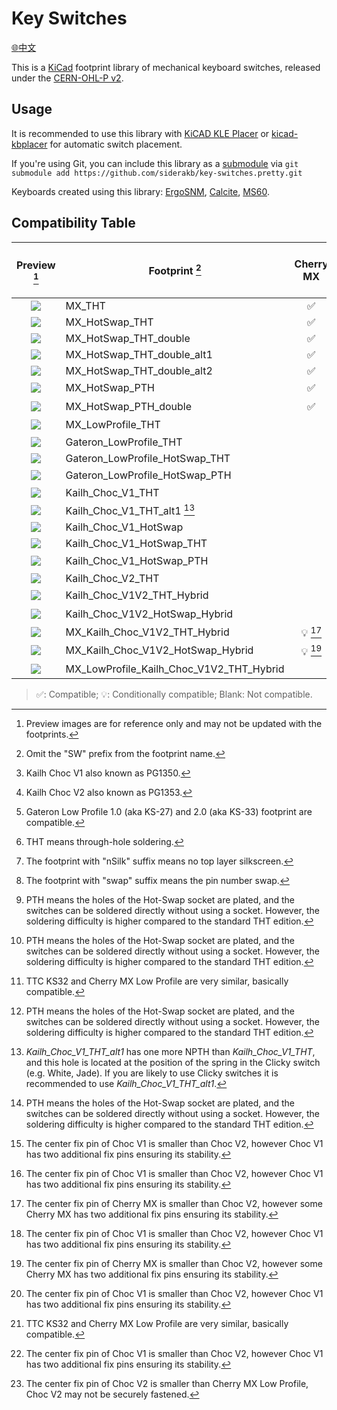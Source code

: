 # Key Switches

[:globe_with_meridians:中文](/readme_zh-TW.md)

This is a [KiCad](https://www.kicad.org/) footprint library of mechanical keyboard switches, released under the [CERN-OHL-P v2](/LICENSE).

## Usage

It is recommended to use this library with [KiCAD KLE Placer](https://github.com/zykrah/kicad-kle-placer) or [kicad-kbplacer](https://github.com/adamws/kicad-kbplacer) for automatic switch placement.

If you're using Git, you can include this library as a [submodule](https://git-scm.com/docs/git-submodule) via `git submodule add https://github.com/siderakb/key-switches.pretty.git`

Keyboards created using this library: [ErgoSNM](https://github.com/siderakb/ergo-snm-keyboard), [Calcite](https://github.com/siderakb/calcite), [MS60](https://github.com/siderakb/ms60).

## Compatibility Table

|          Preview [^preview]          | Footprint [^sw-prefix]                   |         Cherry MX         | Cherry MX Low Profile |         TTC KS32         |  Kailh Choc V1 [^k-choc1]   |  Kailh Choc V2 [^k-choc2]  | Gateron Low Profile [^g-lp] |     THT [^tht]     |      Hot-Swap      | *nSilk* variants [^ns-suffix] | *swap* variants [^swap-suffix] |
| :----------------------------------: | ---------------------------------------- | :-----------------------: | :-------------------: | :----------------------: | :-------------------------: | :------------------------: | :-------------------------: | :----------------: | :----------------: | :---------------------------: | :----------------------------: |
| ![](https://i.imgur.com/5enIXui.png) | MX_THT                                   |    :white_check_mark:     |                       |                          |                             |                            |                             | :white_check_mark: |                    |      :white_check_mark:       |                                |
| ![](https://i.imgur.com/gQgppii.jpg) | MX_HotSwap_THT                           |    :white_check_mark:     |                       |                          |                             |                            |                             | :white_check_mark: | :white_check_mark: |      :white_check_mark:       |                                |
| ![](https://i.imgur.com/Se1CHMa.jpg) | MX_HotSwap_THT_double                    |    :white_check_mark:     |                       |                          |                             |                            |                             | :white_check_mark: | :white_check_mark: |                               |                                |
| ![](https://i.imgur.com/pFtTYBV.jpg) | MX_HotSwap_THT_double_alt1               |    :white_check_mark:     |                       |                          |                             |                            |                             | :white_check_mark: | :white_check_mark: |                               |                                |
| ![](https://i.imgur.com/wPHmvjv.jpg) | MX_HotSwap_THT_double_alt2               |    :white_check_mark:     |                       |                          |                             |                            |                             | :white_check_mark: | :white_check_mark: |                               |                                |
| ![](https://i.imgur.com/ySLGt4U.jpg) | MX_HotSwap_PTH                           |    :white_check_mark:     |                       |                          |                             |                            |                             |   :bulb: [^pth]    | :white_check_mark: |      :white_check_mark:       |       :white_check_mark:       |
| ![](https://i.imgur.com/UiA5tTy.jpg) | MX_HotSwap_PTH_double                    |    :white_check_mark:     |                       |                          |                             |                            |                             |   :bulb: [^pth]    | :white_check_mark: |                               |                                |
| ![](https://i.imgur.com/prosQX5.jpg) | MX_LowProfile_THT                        |                           |  :white_check_mark:   | :bulb: [^t-ks_vs_c-mxlp] |                             |                            |                             | :white_check_mark: |                    |      :white_check_mark:       |                                |
| ![](https://i.imgur.com/La8fbI2.png) | Gateron_LowProfile_THT                   |                           |                       |                          |                             |                            |     :white_check_mark:      | :white_check_mark: |                    |                               |                                |
| ![](https://i.imgur.com/rRUIFk0.png) | Gateron_LowProfile_HotSwap_THT           |                           |                       |                          |                             |                            |     :white_check_mark:      | :white_check_mark: | :white_check_mark: |                               |                                |
| ![](https://i.imgur.com/7FCzjra.png) | Gateron_LowProfile_HotSwap_PTH           |                           |                       |                          |                             |                            |     :white_check_mark:      |   :bulb: [^pth]    | :white_check_mark: |                               |                                |
| ![](https://i.imgur.com/mveqvbo.png) | Kailh_Choc_V1_THT                        |                           |                       |                          |     :white_check_mark:      |                            |                             | :white_check_mark: |                    |      :white_check_mark:       |       :white_check_mark:       |
| ![](https://i.imgur.com/Dbh3t1w.png) | Kailh_Choc_V1_THT_alt1 [^k-cooc1-alt]    |                           |                       |                          |     :white_check_mark:      |                            |                             | :white_check_mark: |                    |                               |                                |
| ![](https://i.imgur.com/1nT0rZy.png) | Kailh_Choc_V1_HotSwap                    |                           |                       |                          |     :white_check_mark:      |                            |                             |                    | :white_check_mark: |      :white_check_mark:       |                                |
| ![](https://i.imgur.com/2R0aWFC.png) | Kailh_Choc_V1_HotSwap_THT                |                           |                       |                          |     :white_check_mark:      |                            |                             | :white_check_mark: | :white_check_mark: |                               |                                |
| ![](https://i.imgur.com/1LEHowc.png) | Kailh_Choc_V1_HotSwap_PTH                |                           |                       |                          |     :white_check_mark:      |                            |                             |   :bulb: [^pth]    | :white_check_mark: |                               |                                |
| ![](https://i.imgur.com/mK65Vrx.jpg) | Kailh_Choc_V2_THT                        |                           |                       |                          |                             |     :white_check_mark:     |                             | :white_check_mark: |                    |      :white_check_mark:       |                                |
| ![](https://i.imgur.com/DStr5La.jpg) | Kailh_Choc_V1V2_THT_Hybrid               |                           |                       |                          | :bulb:[^k-choc1_vs_k-choc2] |     :white_check_mark:     |                             | :white_check_mark: |                    |                               |                                |
| ![](https://i.imgur.com/R8E8qqN.png) | Kailh_Choc_V1V2_HotSwap_Hybrid           |                           |                       |                          | :bulb:[^k-choc1_vs_k-choc2] |     :white_check_mark:     |                             |                    | :white_check_mark: |                               |                                |
| ![](https://i.imgur.com/1l7HB0J.png) | MX_Kailh_Choc_V1V2_THT_Hybrid            | :bulb: [^c-mx_vs_k-choc2] |                       |                          | :bulb:[^k-choc1_vs_k-choc2] |     :white_check_mark:     |                             | :white_check_mark: |                    |                               |                                |
| ![](https://i.imgur.com/C1j6IZU.png) | MX_Kailh_Choc_V1V2_HotSwap_Hybrid        | :bulb: [^c-mx_vs_k-choc2] |                       |                          | :bulb:[^k-choc1_vs_k-choc2] |     :white_check_mark:     |                             |                    | :white_check_mark: |                               |                                |
| ![](https://i.imgur.com/9mmCyuX.jpg) | MX_LowProfile_Kailh_Choc_V1V2_THT_Hybrid |                           |  :white_check_mark:   | :bulb: [^t-ks_vs_c-mxlp] | :bulb:[^k-choc1_vs_k-choc2] | :bulb:[^k-choc2_vs_c-mxlp] |                             | :white_check_mark: |                    |                               |                                |

> :white_check_mark:: Compatible; :bulb:: Conditionally compatible; Blank: Not compatible.

[^preview]: Preview images are for reference only and may not be updated with the footprints.
[^tht]: THT means through-hole soldering.
[^pth]: PTH means the holes of the Hot-Swap socket are plated, and the switches can be soldered directly without using a socket. However, the soldering difficulty is higher compared to the standard THT edition.
[^k-choc1]: Kailh Choc V1 also known as PG1350.
[^k-choc2]: Kailh Choc V2 also known as PG1353.
[^g-lp]: Gateron Low Profile 1.0 (aka KS-27) and 2.0 (aka KS-33) footprint are compatible.
[^t-ks_vs_c-mxlp]: TTC KS32 and Cherry MX Low Profile are very similar, basically compatible.
[^k-choc1_vs_k-choc2]: The center fix pin of Choc V1 is smaller than Choc V2, however Choc V1 has two additional fix pins ensuring its stability.
[^k-choc2_vs_c-mxlp]: The center fix pin of Choc V2 is smaller than Cherry MX Low Profile, Choc V2 may not be securely fastened.
[^c-mx_vs_k-choc2]: The center fix pin of Cherry MX is smaller than Choc V2, however some Cherry MX has two additional fix pins ensuring its stability.
[^sw-prefix]: Omit the "SW" prefix from the footprint name.
[^ns-suffix]: The footprint with "nSilk" suffix means no top layer silkscreen.
[^swap-suffix]: The footprint with "swap" suffix means the pin number swap.
[^k-cooc1-alt]: *Kailh_Choc_V1_THT_alt1* has one more NPTH than *Kailh_Choc_V1_THT*, and this hole is located at the position of the spring in the Clicky switch (e.g. White, Jade). If you are likely to use Clicky switches it is recommended to use *Kailh_Choc_V1_THT_alt1*.

